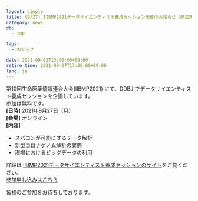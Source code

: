```yaml
---
layout: simple
title: (9/27) IIBMP2021データサイエンティスト養成セッション開催のお知らせ（参加無料）
category: news
db:
  - top

tags:
  - お知らせ

date: 2021-09-02T13:00:00+09:00
retire_time: 2021-09-27T17:00:00+09:00
lang: ja
---
```


第10回生命医薬情報連合大会(IIBMP2021) にて、DDBJ でデータサイエンティスト養成セッションを企画しています。  
参加は無料です。  
**[日時]** 2021年9月27日（月）  
**[会場]** オンライン  
**[内容]**
- スパコンが可能にするデータ解析
- 新型コロナゲノム解析の実際
- 現場におけるビッグデータの利用

詳細は [IIBMP2021データサイエンティスト養成セッションのサイト](https://iibmp2021.hamadalab.com/ddbj_session/)をご覧ください。  
[参加申し込みはこちら](https://docs.google.com/forms/d/e/1FAIpQLSdc7cp8a5lDoewlwdbLlAt125JABkefvwzDR8E1iNm1ycwPgA/viewform)  

皆様のご参加をお待ちしております。

